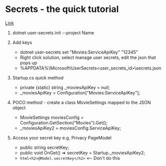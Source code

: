 ﻿# Secrets - the quick tutorial

[Link](https://docs.microsoft.com/en-us/aspnet/core/security/app-secrets?view=aspnetcore-3.0&tabs=windows)

1. dotnet user-secrets init --project Name
2. Add keys 
	* dotnet user-secrets set "Movies:ServiceApiKey" "12345"
	* Right click solution, select manage user secrets, edit the json that pops up
	* %APPDATA%\Microsoft\UserSecrets\<user_secrets_id>\secrets.json

3. Startup.cs quick method
	* private (static) string _moviesApiKey = null;
	* _moviesApiKey = Configuration["Movies:ServiceApiKey"];

4. POCO method - create a class MovieSettings mapped to the JSON object 
	* MovieSettings moviesConfig = Configuration.GetSection("Movies").Get<MovieSettings>();
	* _moviesApiKey2 = moviesConfig.ServiceApiKey;

5. Access your secret key e.g. Privacy PageModel
	* public string secretKey;
	* public void OnGet() => secretKey = Startup._moviesApiKey2;
	* ```html<h2>@Model.secretKey</h2>``` <-- Don't do this 